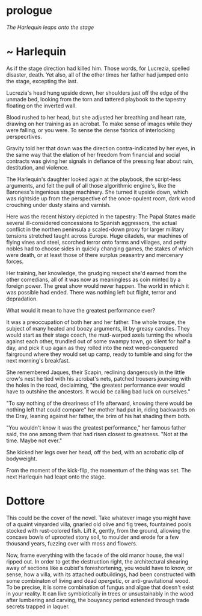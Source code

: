 # prologue

<!-- argument. 
Lucrezia lies in bed and looks at an upside down tapestry. Kicks herself backwards off the bed.
-->


*The Harlequin leaps onto the stage*

# ~ Harlequin

<!-- out of the fourth wall, the vining clods of scorched and wasted earth. -->

As if the stage direction had killed him. Those words, for Lucrezia, spelled disaster, death. Yet also, all of the other times her father had jumped onto the stage, excepting the last.

<!-- Or the prologue could be something different, and this the start of the first chapter. -->

Lucrezia's head hung upside down, her shoulders just off the edge of the unmade bed, looking from the torn and tattered playbook to the tapestry floating on the inverted wall.

Blood rushed to her head, but she adjusted her breathing and heart rate, drawing on her training as an acrobat. To make sense of images while they were falling, or you were. To sense the dense fabrics of interlocking perspecrtives.

Gravity told her that down was the direction contra-indicated by her eyes, in the same way that the elation of her freedom from financial and social contracts was giving her signals in defiance of the pressing fear about ruin, destitution, and violence.

The Harlequin's daughter looked again at the playbook, the script-less arguments, and felt the pull of all those algorithmic engine's, like the Baroness's ingenious stage machinery. She turned it upside down, which was rightside up from the perspective of the once-opulent room, dark wood crouching under dusty stains and varnish.

Here was the recent history depicted in the tapestry: The Papal States made several ill-considered concessions to Spanish aggressors, the actual conflict in the northen peninsula a scaled-down proxy for larger military tensions stretched taught across Europe. Huge citadels, war machines of flying vines and steel, scorched terror onto farms and villages, and petty nobles had to choose sides in quickly changing games, the stakes of which were death, or at least those of there surplus peasantry and mercenary forces.

Her training, her knowledge, the grudging respect she'd earned from the other comedians, all of it was now as meaningless as coin minted by a foreign power. The great show would never happen. The world in which it was possible had ended. There was nothing left but flight, terror and depradation.

What would it mean to have the greatest performance ever?

<!-- This draft of the novel should be preoccupied with the dynamics of a society or company, trying to create something beautiful together. -->

It was a preoccupation of both her and her father. The whole troupe, the subject of many heated and boozy arguments, lit by greasy candles. They would start as their stage coach, the mud-warped axels turning the wheels against each other, trundled out of some swampy town, go silent for half a day, and pick it up again as they rolled into the next weed-conquered fairground where they would set up camp, ready to tumble and sing for the next morning's breakfast.

She remembered Jaques, their Scapin, reclining dangerously in the little crow's nest he tied with his acrobat's nets, patched trousers jouncing with the holes in the road, declaiming, "the greatest performance ever would have to outshine the ancestors. It would be calling bad luck on ourselves."

"To say nothing of the dreariness of life afterward, knowing there would be nothing left that could compare" her mother had put in, riding backwards on the Dray, leaning against her father, the brim of his hat shading them both.

"You wouldn't know it was the greatest performance," her famous father said, the one among them that had risen closest to greatness. "Not at the time. Maybe not ever."

She kicked her legs over her head, off the bed, with an acrobatic clip of bodyweight.

From the moment of the kick-flip, the momentum of the thing was set. The next Harlequin had leapt onto the stage. 

<!--


	

	-->

# Dottore

This could be the cover of the novel. Take whatever image you might have of a quaint vinyarded villa, gnarled old olive and fig trees, fountained pools stocked with rust-colored fish.  <!--too many adjectives-->Lift it, gently, from the ground, allowing the concave bowls of uprooted stony soil, to moulder and erode for a few thousand years, fuzzing over with moss and flowers. 

<!--
You can imagine feeding such a description into an AI generator. Just think, the image in a reader's mind, imagining an algorithmic rendering of the above paragraph, couldn't have existed a year ago, and to the reader a year from now, the picture they would have of a "robot" mind's picturing the scene is unimaginable to us.
-->

Now, frame everything with the facade of the old manor house, the wall ripped out. In order to get the destruction right, the architectural shearing away of sections like a cubist's foreshortening, you would have to know, or sense, how a villa, with its attached outbuildings, had been constructed with some combinaton of living and dead *apergetic*, or anti-gravitational wood. To be precise, it is some combination of fungus and algae that doesn't exist in your reality. It can live symbiotically in trees or unsustainably in the wood after lumbering and carving, the bouyancy period extended through trade secrets trapped in laquer. 


